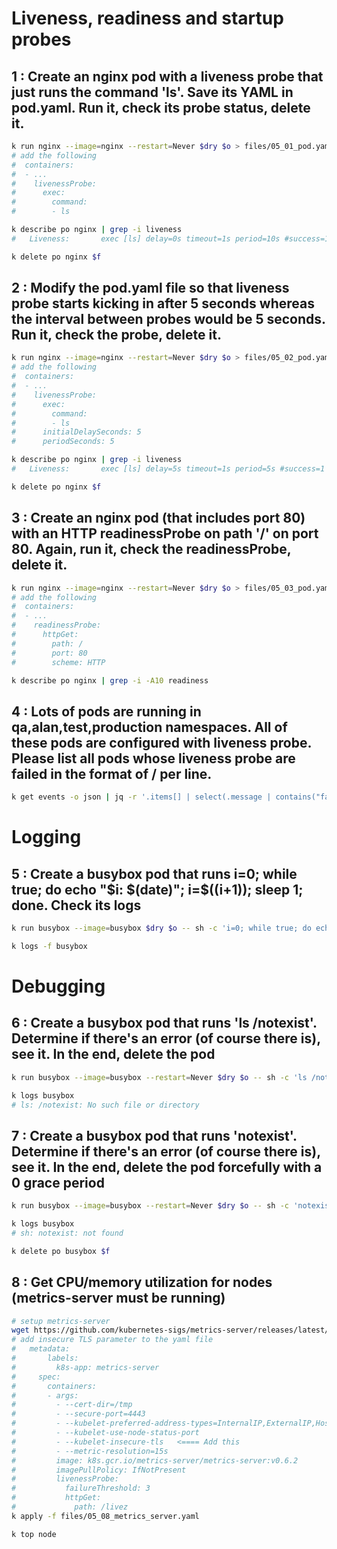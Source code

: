 # Liveness, readiness and startup probes

## 1 : Create an nginx pod with a liveness probe that just runs the command 'ls'. Save its YAML in pod.yaml. Run it, check its probe status, delete it.

```bash
k run nginx --image=nginx --restart=Never $dry $o > files/05_01_pod.yaml
# add the following
#  containers:
#  - ...
#    livenessProbe:
#      exec:
#        command:
#        - ls

k describe po nginx | grep -i liveness
#   Liveness:       exec [ls] delay=0s timeout=1s period=10s #success=1 #failure=3

k delete po nginx $f
```

## 2 : Modify the pod.yaml file so that liveness probe starts kicking in after 5 seconds whereas the interval between probes would be 5 seconds. Run it, check the probe, delete it.

```bash
k run nginx --image=nginx --restart=Never $dry $o > files/05_02_pod.yaml
# add the following
#  containers:
#  - ...
#    livenessProbe:
#      exec:
#        command:
#        - ls
#      initialDelaySeconds: 5
#      periodSeconds: 5

k describe po nginx | grep -i liveness                                  
#   Liveness:       exec [ls] delay=5s timeout=1s period=5s #success=1 #failure=3

k delete po nginx $f
```

## 3 : Create an nginx pod (that includes port 80) with an HTTP readinessProbe on path '/' on port 80. Again, run it, check the readinessProbe, delete it.

```bash
k run nginx --image=nginx --restart=Never $dry $o > files/05_03_pod.yaml
# add the following
#  containers:
#  - ...
#    readinessProbe:
#      httpGet:
#        path: /
#        port: 80
#        scheme: HTTP

k describe po nginx | grep -i -A10 readiness
```

## 4 : Lots of pods are running in qa,alan,test,production namespaces. All of these pods are configured with liveness probe. Please list all pods whose liveness probe are failed in the format of <namespace>/<pod name> per line.

```bash
k get events -o json | jq -r '.items[] | select(.message | contains("failed liveness probe")).involvedObject | .namespace + "/" + .name'
```


# Logging

## 5 : Create a busybox pod that runs i=0; while true; do echo "$i: $(date)"; i=$((i+1)); sleep 1; done. Check its logs

```bash
k run busybox --image=busybox $dry $o -- sh -c 'i=0; while true; do echo "$i: $(date)"; i=$((i+1)); sleep 1; done' > files/05_05_busybox.yaml

k logs -f busybox
```


# Debugging

## 6 : Create a busybox pod that runs 'ls /notexist'. Determine if there's an error (of course there is), see it. In the end, delete the pod

```bash
k run busybox --image=busybox --restart=Never $dry $o -- sh -c 'ls /notexist' > files/05_06_busybox.yaml

k logs busybox
# ls: /notexist: No such file or directory
```

## 7 : Create a busybox pod that runs 'notexist'. Determine if there's an error (of course there is), see it. In the end, delete the pod forcefully with a 0 grace period

```bash
k run busybox --image=busybox --restart=Never $dry $o -- sh -c 'notexist' > files/05_07_busybox.yaml

k logs busybox
# sh: notexist: not found

k delete po busybox $f
```

## 8 : Get CPU/memory utilization for nodes (metrics-server must be running)

```bash
# setup metrics-server
wget https://github.com/kubernetes-sigs/metrics-server/releases/latest/download/components.yaml >> files/05_08_metrics_server.yaml
# add insecure TLS parameter to the yaml file
#   metadata:
#       labels:
#         k8s-app: metrics-server
#     spec:
#       containers:
#       - args:
#         - --cert-dir=/tmp
#         - --secure-port=4443
#         - --kubelet-preferred-address-types=InternalIP,ExternalIP,Hostname
#         - --kubelet-use-node-status-port
#         - --kubelet-insecure-tls   <==== Add this
#         - --metric-resolution=15s
#         image: k8s.gcr.io/metrics-server/metrics-server:v0.6.2
#         imagePullPolicy: IfNotPresent
#         livenessProbe:
#           failureThreshold: 3
#           httpGet:
#             path: /livez
k apply -f files/05_08_metrics_server.yaml

k top node
```
